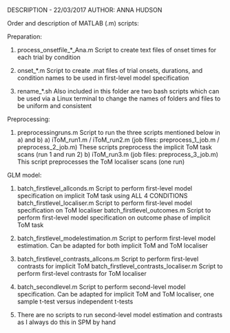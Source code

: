 DESCRIPTION - 22/03/2017
AUTHOR: ANNA HUDSON

Order and description of MATLAB (.m) scripts: 

Preparation:

1)  process_onsetfile_*_Ana.m
	Script to create text files of onset times for each trial by condition

2)  onset_*.m
	Script to create .mat files of trial onsets, durations, and condition names to be used in first-level model specification

3) rename_*.sh
	Also included in this folder are two bash scripts which can be used via a Linux terminal to change the names of folders and files to be uniform and consistent

Preprocessing:

1)  preprocessingruns.m
	Script to run the three scripts mentioned below in a) and b)
 a) iToM_run1.m / iToM_run2.m (job files: preprocess_1_job.m / preprocess_2_job.m)
	These scripts preprocess the implicit ToM task scans (run 1 and run 2)
 b) iToM_run3.m (job files: preprocess_3_job.m)
	This script preprocesses the ToM localiser scans (one run)

GLM model:

1)  batch_firstlevel_allconds.m
	Script to perform first-level model specification on implicit ToM task using ALL 4 CONDITIONS
    batch_firstlevel_localiser.m
	Script to perform first-level model specification on ToM localiser
    batch_firstlevel_outcomes.m 
	Script to perform first-level model specification on outcome phase of implicit ToM task

2)  batch_firstlevel_modelestimation.m
	Script to perform first-level model estimation. Can be adapted for both implicit ToM and ToM localiser

3)  batch_firstlevel_contrasts_allcons.m
	Script to perform first-level contrasts for implicit ToM
    batch_firstlevel_contrasts_localiser.m
	Script to perform first-level contrasts for ToM localiser

4)  batch_secondlevel.m
	Script to perform second-level model specification. Can be adapted for implicit ToM and ToM localiser, one sample t-test versus independent t-tests

5)  There are no scripts to run second-level model estimation and contrasts as I always do this in SPM by hand
